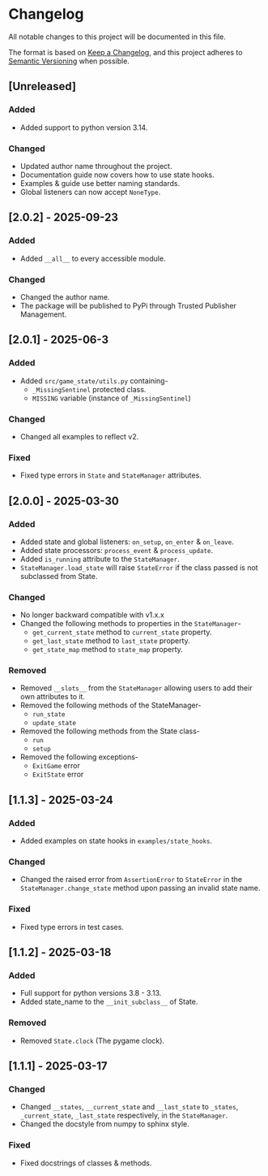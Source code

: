 # Changelog

All notable changes to this project will be documented in this file.

The format is based on [Keep a Changelog](https://keepachangelog.com/en/1.1.0/),
and this project adheres to [Semantic Versioning](https://semver.org/spec/v2.0.0.html) when possible.

## [Unreleased]

### Added

- Added support to python version 3.14.

### Changed

- Updated author name throughout the project.
- Documentation guide now covers how to use state hooks.
- Examples & guide use better naming standards.
- Global listeners can now accept `NoneType`.

## [2.0.2] - 2025-09-23

### Added

- Added `__all__` to every accessible module.

### Changed

- Changed the author name.
- The package will be published to PyPi through Trusted Publisher Management.

## [2.0.1] - 2025-06-3

### Added

- Added `src/game_state/utils.py` containing-
  - `_MissingSentinel` protected class.
  - `MISSING` variable (instance of `_MissingSentinel`)

### Changed

- Changed all examples to reflect v2.

### Fixed

- Fixed type errors in `State` and `StateManager` attributes.

## [2.0.0] - 2025-03-30

### Added

- Added state and global listeners: `on_setup`, `on_enter` & `on_leave`.
- Added state processors: `process_event` & `process_update`.
- Added `is_running` attribute to the `StateManager`.
- `StateManager.load_state` will raise `StateError` if the class passed is not subclassed from State.

### Changed

- No longer backward compatible with v1.x.x
- Changed the following methods to properties in the `StateManager`-
  - `get_current_state` method to `current_state` property.
  - `get_last_state` method to `last_state` property.
  - `get_state_map` method to `state_map` property.

### Removed

- Removed `__slots__` from the `StateManager` allowing users to add their own attributes to it.
- Removed the following methods of the StateManager-
  - `run_state`
  - `update_state`
- Removed the following methods from the State class-
  - `run`
  - `setup`
- Removed the following exceptions-
  - `ExitGame` error
  - `ExitState` error

## [1.1.3] - 2025-03-24

### Added

- Added examples on state hooks in `examples/state_hooks`.

### Changed

- Changed the raised error from `AssertionError` to `StateError` in the `StateManager.change_state` method upon passing an invalid state name.

### Fixed

- Fixed type errors in test cases.

## [1.1.2] - 2025-03-18

### Added

- Full support for python versions 3.8 - 3.13.
- Added state_name to the `__init_subclass__` of State.

### Removed

- Removed `State.clock` (The pygame clock).

## [1.1.1] - 2025-03-17

### Changed

- Changed `__states`, `__current_state` and `__last_state` to `_states`, `_current_state`, `_last_state` respectively, in the `StateManager`.
- Changed the docstyle from numpy to sphinx style.

### Fixed

- Fixed docstrings of classes & methods.
